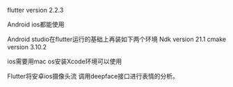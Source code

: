 flutter version 2.2.3

Android ios都能使用

Android studio在flutter运行的基础上再装如下两个环境
Ndk version 21.1
cmake version 3.10.2

ios需要用mac os安装Xcode环境可以使用

Flutter将安卓ios摄像头流 调用deepface接口进行表情的分析。
